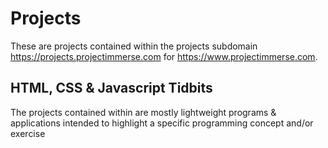# Projects

These are projects contained within the projects subdomain https://projects.projectimmerse.com for https://www.projectimmerse.com.

## HTML, CSS & Javascript Tidbits
The projects contained within are mostly lightweight programs & applications intended to highlight a specific programming concept and/or exercise
